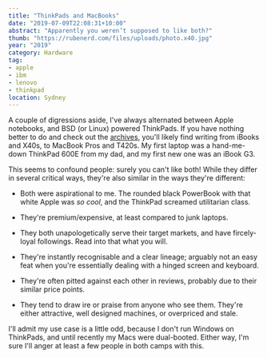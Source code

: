 ```yaml
---
title: "ThinkPads and MacBooks"
date: "2019-07-09T22:08:31+10:00"
abstract: "Apparently you weren’t supposed to like both?"
thumb: "https://rubenerd.com/files/uploads/photo.x40.jpg"
year: "2019"
category: Hardware
tag:
- apple
- ibm
- lenovo
- thinkpad
location: Sydney
---
```

A couple of digressions aside, I've always alternated between Apple notebooks, and BSD (or Linux) powered ThinkPads. If you have nothing better to do and check out the [archives](https://rubenerd.com/archives/), you'll likely find writing from iBooks and X40s, to MacBook Pros and T420s. My first laptop was a hand-me-down ThinkPad 600E from my dad, and my first new one was an iBook G3.

This seems to confound people: surely you can't like both! While they differ in several critical ways, they're also similar in the ways they're different: 

* Both were aspirational to me. The rounded black PowerBook with that white Apple was *so cool*, and the ThinkPad screamed utilitarian class.

* They're premium/expensive, at least compared to junk laptops.

* They both unapologetically serve their target markets, and have fircely-loyal followings.  Read into that what you will.

* They're instantly recognisable and a clear lineage; arguably not an easy feat when you're essentially dealing with a hinged screen and keyboard.

* They're often pitted against each other in reviews, probably due to their similar price points.

* They tend to draw ire or praise from anyone who see them. They're either attractive, well designed machines, or overpriced and stale.

I'll admit my use case is a little odd, because I don't run Windows on ThinkPads, and until recently my Macs were dual-booted. Either way, I'm sure I'll anger at least a few people in both camps with this.


